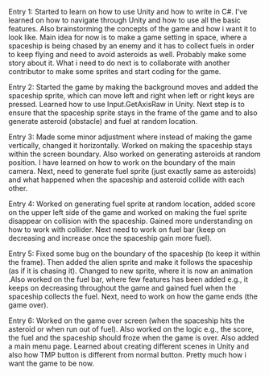 Entry 1:
Started to learn on how to use Unity and how to write in C#. I've learned on how to navigate through Unity and how to use all the basic features.
Also brainstorming the concepts of the game and how i want it to look like. Main idea for now is to make a game setting in space, where a spaceship is being
chased by an enemy and it has to collect fuels in order to keep flying and need to avoid asteroids as well. Probably make some story about it. What i need to
do next is to collaborate with another contributor to make some sprites and start coding for the game.

Entry 2:
Started the game by making the background moves and added the spaceship sprite, which can move left and right when left or right keys are pressed. Learned how to use Input.GetAxisRaw in Unity. Next step is to ensure that the spaceship sprite stays in the frame of the game and to also generate asteroid (obstacle) and fuel at random location.

Entry 3:
Made some minor adjustment where instead of making the game vertically, changed it horizontally. Worked on making the spaceship stays within the screen boundary. Also worked on generating asteroids at random position. I have learned on how to work on the boundary of the main camera. Next, need to generate fuel sprite (just exactly same as asteroids) and what happened when the spaceship and asteroid collide with each other.

Entry 4:
Worked on generating fuel sprite at random location, added score on the upper left side of the game and worked on making the fuel sprite disappear on collision with the spaceship. Gained more understanding on how to work with collider. Next need to work on fuel bar (keep on decreasing and increase once the spaceship gain more fuel).

Entry 5:
Fixed some bug on the boundary of the spaceship (to keep it within the frame). Then added the alien sprite and make it follows the spaceship (as if it is chasing it). Changed to new sprite, where it is now an animation .Also worked on the fuel bar, where few features has been added e.g., it keeps on decreasing throughout the game and gained fuel when the spaceship collects the fuel. Next, need to work on how the game ends (the game over).

Entry 6:
Worked on the game over screen (when the spaceship hits the asteroid or when run out of fuel). Also worked on the logic e.g., the score, the fuel and the spaceship should froze when the game is over. Also added a main menu page. Learned about creating different scenes in Unity and also how TMP button is different from normal button. Pretty much how i want the game to be now. 
